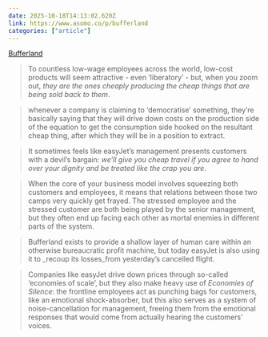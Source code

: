 ```yaml
---
date: 2025-10-18T14:13:02.620Z
link: https://www.asomo.co/p/bufferland
categories: ["article"]
---
```

[Bufferland](https://www.asomo.co/p/bufferland)

> To countless low-wage employees across the world, low-cost products will seem attractive - even ‘liberatory’ - but, when you zoom out, _they are the ones cheaply producing the cheap things that are being sold back to them_.

> whenever a company is claiming to ‘democratise’ something, they’re basically saying that they will drive down costs on the production side of the equation to get the consumption side hooked on the resultant cheap thing, after which they will be in a position to extract.

> It sometimes feels like easyJet’s management presents customers with a devil’s bargain: _we’ll give you cheap travel if you agree to hand over your dignity and be treated like the crap you are_.

> When the core of your business model involves squeezing both customers and employees, it means that relations between those two camps very quickly get frayed. The stressed employee and the stressed customer are both being played by the senior management, but they often end up facing each other as mortal enemies in different parts of the system.

> Bufferland exists to provide a shallow layer of human care within an otherwise bureaucratic profit machine, but today easyJet is also using it to _recoup its losses_from yesterday’s cancelled flight.

> Companies like easyJet drive down prices through so-called ‘economies of scale’, but they also make heavy use of _Economies of Silence_: the frontline employees act as punching bags for customers, like an emotional shock-absorber, but this also serves as a system of noise-cancellation for management, freeing them from the emotional responses that would come from actually hearing the customers’ voices.
